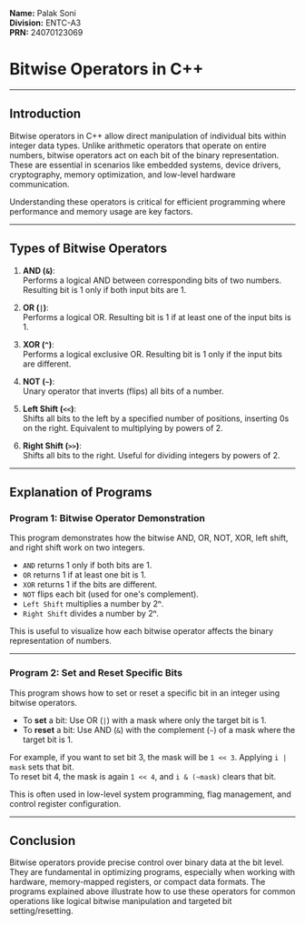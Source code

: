 
**Name:** Palak Soni  
**Division:** ENTC-A3  
**PRN:** 24070123069  

# Bitwise Operators in C++
---

## Introduction

Bitwise operators in C++ allow direct manipulation of individual bits within integer data types. Unlike arithmetic operators that operate on entire numbers, bitwise operators act on each bit of the binary representation. These are essential in scenarios like embedded systems, device drivers, cryptography, memory optimization, and low-level hardware communication.

Understanding these operators is critical for efficient programming where performance and memory usage are key factors.

---

## Types of Bitwise Operators

1. **AND (`&`)**:  
   Performs a logical AND between corresponding bits of two numbers. Resulting bit is 1 only if both input bits are 1.

2. **OR (`|`)**:  
   Performs a logical OR. Resulting bit is 1 if at least one of the input bits is 1.

3. **XOR (`^`)**:  
   Performs a logical exclusive OR. Resulting bit is 1 only if the input bits are different.

4. **NOT (`~`)**:  
   Unary operator that inverts (flips) all bits of a number.

5. **Left Shift (`<<`)**:  
   Shifts all bits to the left by a specified number of positions, inserting 0s on the right. Equivalent to multiplying by powers of 2.

6. **Right Shift (`>>`)**:  
   Shifts all bits to the right. Useful for dividing integers by powers of 2.

---

## Explanation of Programs

### Program 1: Bitwise Operator Demonstration

This program demonstrates how the bitwise AND, OR, NOT, XOR, left shift, and right shift work on two integers.

- `AND` returns 1 only if both bits are 1.
- `OR` returns 1 if at least one bit is 1.
- `XOR` returns 1 if the bits are different.
- `NOT` flips each bit (used for one's complement).
- `Left Shift` multiplies a number by 2ⁿ.
- `Right Shift` divides a number by 2ⁿ.

This is useful to visualize how each bitwise operator affects the binary representation of numbers.

---

### Program 2: Set and Reset Specific Bits

This program shows how to set or reset a specific bit in an integer using bitwise operators.

- To **set** a bit: Use OR (`|`) with a mask where only the target bit is 1.
- To **reset** a bit: Use AND (`&`) with the complement (`~`) of a mask where the target bit is 1.

For example, if you want to set bit 3, the mask will be `1 << 3`. Applying `i | mask` sets that bit.  
To reset bit 4, the mask is again `1 << 4`, and `i & (~mask)` clears that bit.

This is often used in low-level system programming, flag management, and control register configuration.

---

## Conclusion

Bitwise operators provide precise control over binary data at the bit level. They are fundamental in optimizing programs, especially when working with hardware, memory-mapped registers, or compact data formats. The programs explained above illustrate how to use these operators for common operations like logical bitwise manipulation and targeted bit setting/resetting.

